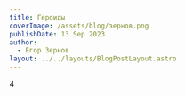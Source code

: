 ```yaml
---
title: Героиды
coverImage: /assets/blog/зернов.png
publishDate: 13 Sep 2023
author:
  - Егор Зернов
layout: ../../layouts/BlogPostLayout.astro
---
```

4